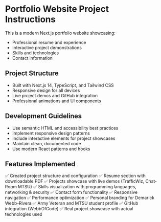 # Portfolio Website Project Instructions

This is a modern Next.js portfolio website showcasing:
- Professional resume and experience
- Interactive project demonstrations
- Skills and technologies
- Contact information

## Project Structure
- Built with Next.js 14, TypeScript, and Tailwind CSS
- Responsive design for all devices
- Live project demos and GitHub integration
- Professional animations and UI components

## Development Guidelines
- Use semantic HTML and accessibility best practices
- Implement responsive design patterns
- Include interactive elements for project showcases
- Maintain clean, documented code
- Use modern React patterns and hooks

## Features Implemented
✅ Created project structure and configuration
✅ Resume section with downloadable PDF
✅ Projects showcase with live demos (TrafficWiz, Chat-Room MTSU)
✅ Skills visualization with programming languages, networking & security
✅ Contact form functionality
✅ Responsive navigation
✅ Performance optimization
✅ Personal branding for Demarick Webb-Rivera
✅ Army Veteran and MTSU student profile
✅ GitHub integration (WebbOfCode)
✅ Real project showcase with actual technologies used